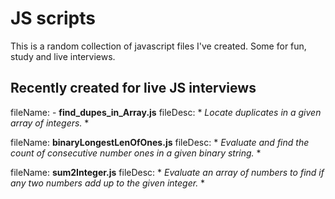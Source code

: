 # JS scripts
 This is a random collection of javascript files I've created. Some for fun, study and live interviews.

## Recently created for live JS interviews

fileName:	- **find_dupes_in_Array.js**
fileDesc:	* *Locate duplicates in a given array of integers.* *

fileName:	**binaryLongestLenOfOnes.js**
fileDesc:	* *Evaluate and find the count of consecutive number ones in a given binary string.* *

fileName:	**sum2Integer.js**
fileDesc:	* *Evaluate an array of numbers to find if any two numbers add up to the given integer.* *
